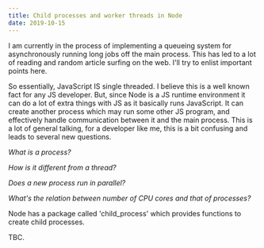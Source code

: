 ```yaml
---
title: Child processes and worker threads in Node
date: 2019-10-15
---
```


I am currently in the process of implementing a queueing system for asynchronously running long jobs off the main process. This has led to a lot of reading and random article surfing on the<!-- excerpt --> web. I'll try to enlist important points here.

So essentially, JavaScript IS single threaded. I believe this is a well known fact for any JS developer. But, since Node is a JS runtime environment it can do a lot of extra things with JS as it basically runs JavaScript. It can create another process which may run some other JS program, and effectively handle communication between it and the main process. This is a lot of general talking, for a developer like me, this is a bit confusing and leads to several new questions.

_What is a process?_

_How is it different from a thread?_

_Does a new process run in parallel?_

_What's the relation between number of CPU cores and that of processes?_

Node has a package called 'child_process' which provides functions to create child processes.

TBC.
